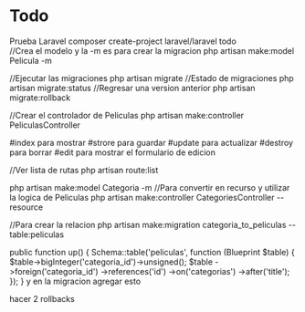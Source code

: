 # Todo
Prueba Laravel
composer create-project laravel/laravel todo   
//Crea el modelo y la -m es para crear la migracion
php artisan make:model Pelicula -m

//Ejecutar las migraciones
php artisan migrate
//Estado de  migraciones
php artisan migrate:status
//Regresar una version anterior
php artisan migrate:rollback

//Crear el controlador de Peliculas
php artisan make:controller PeliculasController

#index para mostrar
#strore para guardar
#update para actualizar
#destroy para borrar
#edit para mostrar el formulario de edicion

//Ver lista de rutas
php artisan route:list

php artisan make:model Categoria -m
//Para convertir en recurso y utilizar la logica de Peliculas
php artisan make:controller CategoriesController --resource

//Para crear la relacion
php artisan make:migration categoria_to_peliculas --table:peliculas

 public function up()
    {
        Schema::table('peliculas', function (Blueprint $table) {
           $table->bigInteger('categoria_id')->unsigned();
            $table
            ->foreign('categoria_id')
            ->references('id')
            ->on('categorias')
            ->after('title');
        });
    } y en la migracion agregar esto

hacer 2 rollbacks
